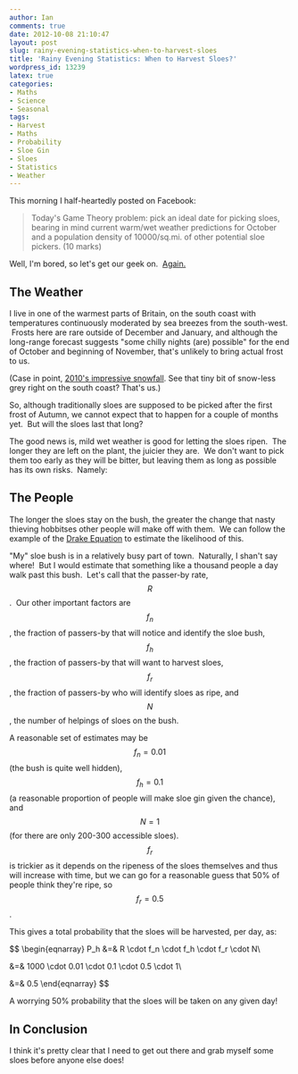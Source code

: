 ```yaml
---
author: Ian
comments: true
date: 2012-10-08 21:10:47
layout: post
slug: rainy-evening-statistics-when-to-harvest-sloes
title: 'Rainy Evening Statistics: When to Harvest Sloes?'
wordpress_id: 13239
latex: true
categories:
- Maths
- Science
- Seasonal
tags:
- Harvest
- Maths
- Probability
- Sloe Gin
- Sloes
- Statistics
- Weather
---
```


This morning I half-heartedly posted on Facebook:

> Today's Game Theory problem: pick an ideal date for picking sloes, bearing in mind current warm/wet weather predictions for October and a population density of 10000/sq.mi. of other potential sloe pickers. (10 marks)

Well, I'm bored, so let's get our geek on.  [Again.](http://blog.ianrenton.com/windy-morning-mechanics-how-big-a-sail-do-i-need-to-fly-away/)

## The Weather

I live in one of the warmest parts of Britain, on the south coast with temperatures continuously moderated by sea breezes from the south-west.  Frosts here are rare outside of December and January, and although the long-range forecast suggests "some chilly nights (are) possible" for the end of October and beginning of November, that's unlikely to bring actual frost to us.

(Case in point, [2010's impressive snowfall](http://news.bbc.co.uk/1/hi/8447023.stm). See that tiny bit of snow-less grey right on the south coast? That's us.)

So, although traditionally sloes are supposed to be picked after the first frost of Autumn, we cannot expect that to happen for a couple of months yet.  But will the sloes last that long?

The good news is, mild wet weather is good for letting the sloes ripen.  The longer they are left on the plant, the juicier they are.  We don't want to pick them too early as they will be bitter, but leaving them as long as possible has its own risks.  Namely:

## The People

The longer the sloes stay on the bush, the greater the change that nasty thieving hobbitses other people will make off with them.  We can follow the example of the [Drake Equation](http://en.wikipedia.org/wiki/Drake_equation) to estimate the likelihood of this.

"My" sloe bush is in a relatively busy part of town.  Naturally, I shan't say where!  But I would estimate that something like a thousand people a day walk past this bush.  Let's call that the passer-by rate, $$R$$.  Our other important factors are $$f_n$$, the fraction of passers-by that will notice and identify the sloe bush, $$f_h$$, the fraction of passers-by that will want to harvest sloes, $$f_r$$, the fraction of passers-by who will identify sloes as ripe, and $$N$$, the number of helpings of sloes on the bush.

A reasonable set of estimates may be $$f_n = 0.01$$ (the bush is quite well hidden), $$f_h = 0.1$$ (a reasonable proportion of people will make sloe gin given the chance), and $$N = 1$$ (for there are only 200-300 accessible sloes).  $$f_r$$ is trickier as it depends on the ripeness of the sloes themselves and thus will increase with time, but we can go for a reasonable guess that 50% of people think they're ripe, so $$f_r = 0.5$$.

This gives a total probability that the sloes will be harvested, per day, as:

$$
\begin{eqnarray}
P_h &=& R \cdot f_n \cdot f_h \cdot f_r \cdot N\\

&=& 1000 \cdot 0.01 \cdot 0.1 \cdot 0.5 \cdot 1\\

&=& 0.5
\end{eqnarray}
$$

A worrying 50% probability that the sloes will be taken on any given day!

## In Conclusion

I think it's pretty clear that I need to get out there and grab myself some sloes before anyone else does!
